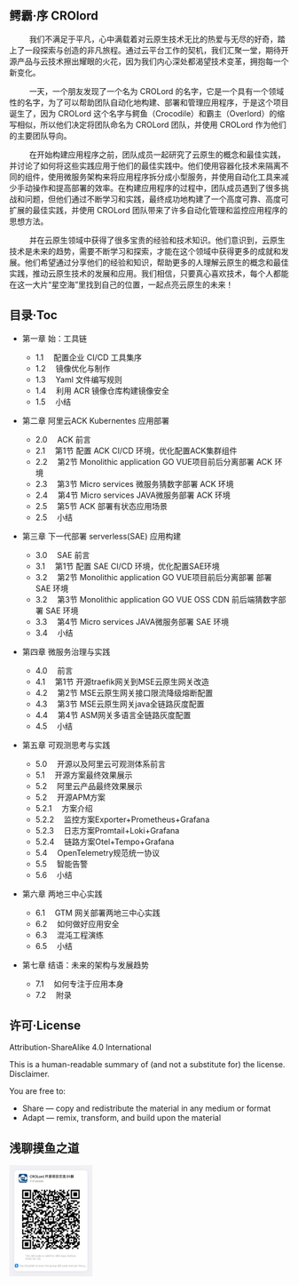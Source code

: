 ## 鳄霸·序 CROlord

&emsp;  &emsp; 我们不满足于平凡，心中满载着对云原生技术无比的热爱与无尽的好奇，踏上了一段探索与创造的非凡旅程。通过云平台工作的契机，我们汇聚一堂，期待开源产品与云技术擦出耀眼的火花，因为我们内心深处都渴望技术变革，拥抱每一个新变化。

&emsp;  &emsp; 一天，一个朋友发现了一个名为 CROLord 的名字，它是一个具有一个领域性的名字，为了可以帮助团队自动化地构建、部署和管理应用程序，于是这个项目诞生了，因为 CROLord 这个名字与鳄鱼（Crocodile）和霸主（Overlord）的缩写相似，所以他们决定将团队命名为 CROLord 团队，并使用 CROLord 作为他们的主要团队导向。

&emsp;  &emsp; 在开始构建应用程序之前，团队成员一起研究了云原生的概念和最佳实践，并讨论了如何将这些实践应用于他们的最佳实践中。他们使用容器化技术来隔离不同的组件，使用微服务架构来将应用程序拆分成小型服务，并使用自动化工具来减少手动操作和提高部署的效率。在构建应用程序的过程中，团队成员遇到了很多挑战和问题，但他们通过不断学习和实践，最终成功地构建了一个高度可靠、高度可扩展的最佳实践，并使用 CROLord 团队带来了许多自动化管理和监控应用程序的思想方法。

&emsp;  &emsp; 并在云原生领域中获得了很多宝贵的经验和技术知识。他们意识到，云原生技术是未来的趋势，需要不断学习和探索，才能在这个领域中获得更多的成就和发展。他们希望通过分享他们的经验和知识，帮助更多的人理解云原生的概念和最佳实践，推动云原生技术的发展和应用。我们相信，只要真心喜欢技术，每个人都能在这一大片“星空海”里找到自己的位置，一起点亮云原生的未来！


## 目录·Toc

- 第一章 始：工具链

  - 1.1 &emsp;配置企业 CI/CD 工具集序
  - 1.2 &emsp;镜像优化与制作
  - 1.3 &emsp;Yaml 文件编写规则
  - 1.4 &emsp;利用 ACR 镜像仓库构建镜像安全
  - 1.5 &emsp;小结
- 第二章 阿里云ACK Kubernentes 应用部署

  - 2.0 &emsp;ACK 前言
  - 2.1 &emsp;第1节 配置 ACK CI/CD 环境，优化配置ACK集群组件
  - 2.2 &emsp;第2节 Monolithic application GO VUE项目前后分离部署 ACK 环境
  - 2.3 &emsp;第3节 Micro services 微服务猜数字部署 ACK 环境
  - 2.4 &emsp;第4节 Micro services JAVA微服务部署 ACK 环境
  - 2.5 &emsp;第5节 ACK 部署有状态应用场景
  - 2.5 &emsp;小结
- 第三章 下一代部署 serverless(SAE) 应用构建

  - 3.0 &emsp;SAE 前言
  - 3.1 &emsp;第1节 配置 SAE CI/CD 环境，优化配置SAE环境
  - 3.2 &emsp;第2节 Monolithic application GO VUE项目前后分离部署 部署 SAE 环境
  - 3.2 &emsp;第3节 Monolithic application GO VUE OSS CDN 前后端猜数字部署 SAE 环境
  - 3.3 &emsp;第4节 Micro services JAVA微服务部署 SAE 环境
  - 3.4 &emsp;小结
- 第四章 微服务治理与实践

  - 4.0 &emsp;前言
  - 4.1 &emsp;第1节 开源traefik网关到MSE云原生网关改造
  - 4.2 &emsp;第2节 MSE云原生网关接口限流降级熔断配置
  - 4.3 &emsp;第3节 MSE云原生网关java全链路灰度配置
  - 4.4 &emsp;第4节 ASM网关多语言全链路灰度配置
  - 4.5 &emsp;小结
- 第五章 可观测思考与实践

  - 5.0 &emsp;开源以及阿里云可观测体系前言
  - 5.1 &emsp;开源方案最终效果展示
  - 5.2 &emsp;阿里云产品最终效果展示
  - 5.2 &emsp;开源APM方案
  - 5.2.1 &emsp;方案介绍
  - 5.2.2 &emsp;监控方案Exporter+Prometheus+Grafana
  - 5.2.3 &emsp;日志方案Promtail+Loki+Grafana
  - 5.2.4 &emsp;链路方案Otel+Tempo+Grafana
  - 5.4 &emsp;OpenTelemetry规范统一协议
  - 5.5 &emsp;智能告警
  - 5.6 &emsp;小结
- 第六章 两地三中心实践

  - 6.1 &emsp;GTM 网关部署两地三中心实践
  - 6.2 &emsp;如何做好应用安全
  - 6.3 &emsp;混沌工程演练
  - 6.5 &emsp;小结
- 第七章 结语：未来的架构与发展趋势

  - 7.1 &emsp;如何专注于应用本身
  - 7.2 &emsp;附录

## 许可·License

Attribution-ShareAlike 4.0 International

This is a human-readable summary of (and not a substitute for) the license. Disclaimer.

You are free to:

- Share — copy and redistribute the material in any medium or format
- Adapt — remix, transform, and build upon the material

## 浅聊摸鱼之道

<div style="display: flex; flex-direction: row;">
    <img src="resource/img.png" alt="Description 1" width="150" height="200" style="margin-right: 10px;">
</div>
